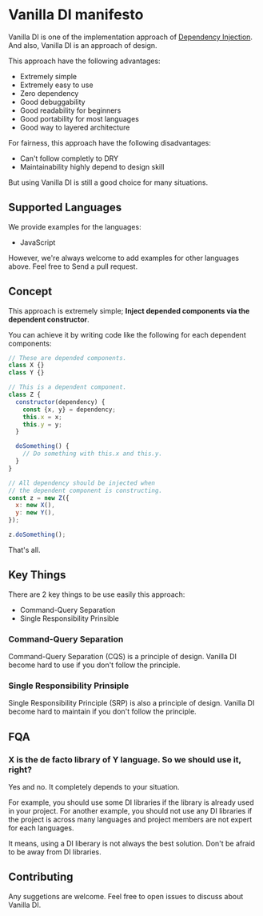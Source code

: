 Vanilla DI manifesto
====================

Vanilla DI is one of the implementation approach of [Dependency Injection](https://en.wikipedia.org/wiki/Dependency_injection).
And also, Vanilla DI is an approach of design.

This approach have the following advantages:

- Extremely simple
- Extremely easy to use
- Zero dependency
- Good debuggability
- Good readability for beginners
- Good portability for most languages
- Good way to layered architecture

For fairness, this approach have the following disadvantages:

- Can't follow completly to DRY
- Maintainability highly depend to design skill

But using Vanilla DI is still a good choice for many situations.



Supported Languages
-------------------

We provide examples for the languages:

- JavaScript

However, we're always welcome to add examples for other languages above.
Feel free to Send a pull request.



Concept
-------

This approach is extremely simple; **Inject depended components via the dependent constructor**.

You can achieve it by writing code like the following for each dependent components:

```javascript
// These are depended components.
class X {}
class Y {}

// This is a dependent component.
class Z {
  constructor(dependency) {
	const {x, y} = dependency;
	this.x = x;
	this.y = y;
  }

  doSomething() {
    // Do something with this.x and this.y.
  }
}

// All dependency should be injected when
// the dependent component is constructing.
const z = new Z({
  x: new X(),
  y: new Y(),
});

z.doSomething();
```

That's all.



Key Things
----------

There are 2 key things to be use easily this approach:

- Command-Query Separation
- Single Responsibility Prinsible


### Command-Query Separation

Command-Query Separation (CQS) is a principle of design.
Vanilla DI become hard to use if you don't follow the principle.



### Single Responsibility Prinsiple

Single Responsibility Principle (SRP) is also a principle of design.
Vanilla DI become hard to maintain if you don't follow the principle.



FQA
---

### X is the de facto library of Y language. So we should use it, right?

Yes and no. It completely depends to your situation.

For example, you should use some DI libraries if the library is already used in your project.
For another example, you should not use any DI libraries if the project is across many languages and project members are not expert for each languages.

It means, using a DI liberary is not always the best solution.
Don't be afraid to be away from DI libraries.



Contributing
------------

Any suggetions are welcome.
Feel free to open issues to discuss about Vanilla DI.
